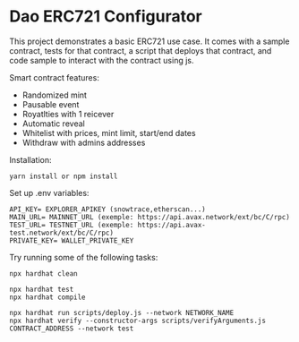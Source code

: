 # Dao ERC721 Configurator

This project demonstrates a basic ERC721 use case. It comes with a sample contract, tests for that contract, a script that deploys that contract, and code sample to interact with the contract using js.

Smart contract features: 
- Randomized mint
- Pausable event
- Royatlties with 1 reicever 
- Automatic reveal 
- Whitelist with prices, mint limit, start/end dates
- Withdraw with admins addresses

Installation:

```shell
yarn install or npm install
```

Set up .env variables:

```shell
API_KEY= EXPLORER_APIKEY (snowtrace,etherscan...)
MAIN_URL= MAINNET_URL (exemple: https://api.avax.network/ext/bc/C/rpc)
TEST_URL= TESTNET_URL (exemple: https://api.avax-test.network/ext/bc/C/rpc)
PRIVATE_KEY= WALLET_PRIVATE_KEY
```

Try running some of the following tasks:

```shell
npx hardhat clean

npx hardhat test
npx hardhat compile

npx hardhat run scripts/deploy.js --network NETWORK_NAME
npx hardhat verify --constructor-args scripts/verifyArguments.js CONTRACT_ADDRESS --network test
```
